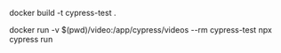 docker build -t cypress-test .


docker run -v $(pwd)/video:/app/cypress/videos --rm cypress-test npx cypress run
